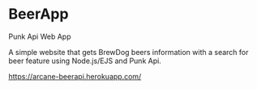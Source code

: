 # BeerApp
Punk Api Web App

A simple website that gets BrewDog beers information with a search for beer 
feature using Node.js/EJS and Punk Api.

https://arcane-beerapi.herokuapp.com/
